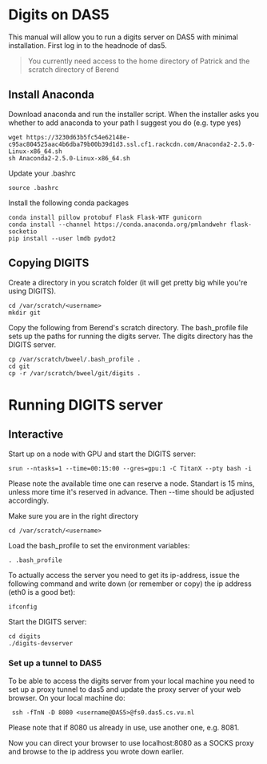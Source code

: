 # Digits on DAS5
This manual will allow you to run a digits server on DAS5 with minimal installation. First log in to the headnode of das5.

> You currently need access to the home directory of Patrick and the scratch directory of Berend

## Install Anaconda

Download anaconda and run the installer script. When the installer asks you whether to add anaconda to your path I suggest you do (e.g. type yes)

    wget https://3230d63b5fc54e62148e-c95ac804525aac4b6dba79b00b39d1d3.ssl.cf1.rackcdn.com/Anaconda2-2.5.0-Linux-x86_64.sh
    sh Anaconda2-2.5.0-Linux-x86_64.sh
    
Update your .bashrc

    source .bashrc
    
Install the following conda packages

    conda install pillow protobuf Flask Flask-WTF gunicorn
    conda install --channel https://conda.anaconda.org/pmlandwehr flask-socketio
    pip install --user lmdb pydot2

## Copying DIGITS
Create a directory in you scratch folder (it will get pretty big while you're using DIGITS).

    cd /var/scratch/<username>
    mkdir git

Copy the following from Berend's scratch directory. The bash_profile file sets up the paths for running the digits server. The digits directory has the DIGITS server.

    cp /var/scratch/bweel/.bash_profile .
    cd git
    cp -r /var/scratch/bweel/git/digits .

# Running DIGITS server
## Interactive

Start up on a node with GPU and start the DIGITS server:

    srun --ntasks=1 --time=00:15:00 --gres=gpu:1 -C TitanX --pty bash -i

Please note the available time one can reserve a node. Standart is 15 mins, unless more time it's reserved in advance. Then --time should be adjusted accordingly.

Make sure you are in the right directory

    cd /var/scratch/<username>

Load the bash_profile to set the environment variables:

    . .bash_profile

To actually access the server you need to get its ip-address, issue the following command and write down (or remember or copy) the ip address (eth0 is a good bet):

    ifconfig

Start the DIGITS server:

    cd digits
    ./digits-devserver


### Set up a tunnel to DAS5
To be able to access the digits server from your local machine you need to set up a proxy tunnel to das5 and update the proxy server of your web browser. On your local machine do:

     ssh -fTnN -D 8080 <username@DAS5>@fs0.das5.cs.vu.nl

Please note that if 8080  us already in use, use another one, e.g. 8081. 

Now you can direct your browser to use localhost:8080 as a SOCKS proxy and browse to the ip address you wrote down earlier.
